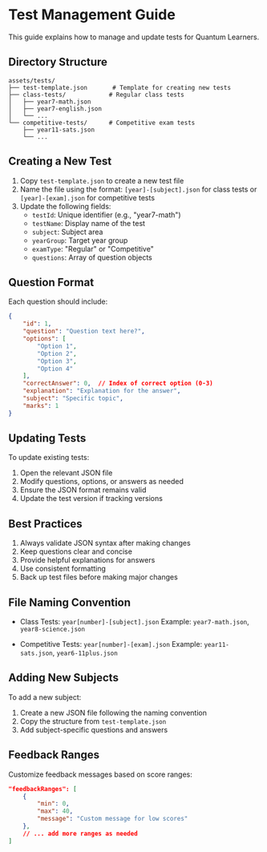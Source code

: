 # Test Management Guide

This guide explains how to manage and update tests for Quantum Learners.

## Directory Structure

```
assets/tests/
├── test-template.json       # Template for creating new tests
├── class-tests/            # Regular class tests
│   ├── year7-math.json
│   ├── year7-english.json
│   └── ...
└── competitive-tests/      # Competitive exam tests
    ├── year11-sats.json
    └── ...
```

## Creating a New Test

1. Copy `test-template.json` to create a new test file
2. Name the file using the format: `[year]-[subject].json` for class tests or `[year]-[exam].json` for competitive tests
3. Update the following fields:
   - `testId`: Unique identifier (e.g., "year7-math")
   - `testName`: Display name of the test
   - `subject`: Subject area
   - `yearGroup`: Target year group
   - `examType`: "Regular" or "Competitive"
   - `questions`: Array of question objects

## Question Format

Each question should include:
```json
{
    "id": 1,
    "question": "Question text here?",
    "options": [
        "Option 1",
        "Option 2",
        "Option 3",
        "Option 4"
    ],
    "correctAnswer": 0,  // Index of correct option (0-3)
    "explanation": "Explanation for the answer",
    "subject": "Specific topic",
    "marks": 1
}
```

## Updating Tests

To update existing tests:
1. Open the relevant JSON file
2. Modify questions, options, or answers as needed
3. Ensure the JSON format remains valid
4. Update the test version if tracking versions

## Best Practices

1. Always validate JSON syntax after making changes
2. Keep questions clear and concise
3. Provide helpful explanations for answers
4. Use consistent formatting
5. Back up test files before making major changes

## File Naming Convention

- Class Tests: `year[number]-[subject].json`
  Example: `year7-math.json`, `year8-science.json`

- Competitive Tests: `year[number]-[exam].json`
  Example: `year11-sats.json`, `year6-11plus.json`

## Adding New Subjects

To add a new subject:
1. Create a new JSON file following the naming convention
2. Copy the structure from `test-template.json`
3. Add subject-specific questions and answers

## Feedback Ranges

Customize feedback messages based on score ranges:
```json
"feedbackRanges": [
    {
        "min": 0,
        "max": 40,
        "message": "Custom message for low scores"
    },
    // ... add more ranges as needed
]
``` 
